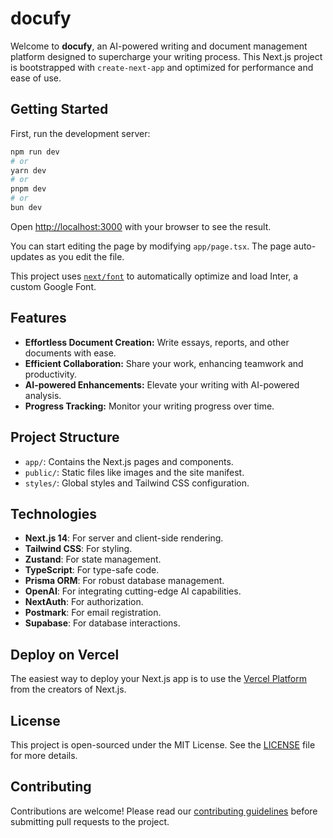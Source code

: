 # docufy

Welcome to **docufy**, an AI-powered writing and document management platform designed to supercharge your writing process. This Next.js project is bootstrapped with `create-next-app` and optimized for performance and ease of use.

## Getting Started

First, run the development server:

```bash
npm run dev
# or
yarn dev
# or
pnpm dev
# or
bun dev
```

Open [http://localhost:3000](http://localhost:3000) with your browser to see the result.

You can start editing the page by modifying `app/page.tsx`. The page auto-updates as you edit the file.

This project uses [`next/font`](https://nextjs.org/docs/basic-features/font-optimization) to automatically optimize and load Inter, a custom Google Font.

## Features

- **Effortless Document Creation:** Write essays, reports, and other documents with ease.
- **Efficient Collaboration:** Share your work, enhancing teamwork and productivity.
- **AI-powered Enhancements:** Elevate your writing with AI-powered analysis.
- **Progress Tracking:** Monitor your writing progress over time.

## Project Structure

- `app/`: Contains the Next.js pages and components.
- `public/`: Static files like images and the site manifest.
- `styles/`: Global styles and Tailwind CSS configuration.

## Technologies

- **Next.js 14**: For server and client-side rendering.
- **Tailwind CSS**: For styling.
- **Zustand**: For state management.
- **TypeScript**: For type-safe code.
- **Prisma ORM**: For robust database management.
- **OpenAI**: For integrating cutting-edge AI capabilities.
- **NextAuth**: For authorization.
- **Postmark**: For email registration.
- **Supabase**: For database interactions.

## Deploy on Vercel

The easiest way to deploy your Next.js app is to use the [Vercel Platform](https://vercel.com/new?utm_medium=default-template&filter=next.js&utm_source=create-next-app&utm_campaign=create-next-app-readme) from the creators of Next.js.

## License

This project is open-sourced under the MIT License. See the [LICENSE](./LICENSE) file for more details.

## Contributing

Contributions are welcome! Please read our [contributing guidelines](./CONTRIBUTING.md) before submitting pull requests to the project.
